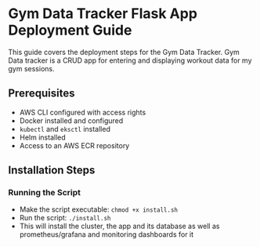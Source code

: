 # Gym Data Tracker Flask App Deployment Guide

This guide covers the deployment steps for the Gym Data Tracker.
Gym Data tracker is a CRUD app for entering and displaying workout data for my gym sessions.

## Prerequisites
- AWS CLI configured with access rights
- Docker installed and configured
- `kubectl` and `eksctl` installed
- Helm installed
- Access to an AWS ECR repository

## Installation Steps

### Running the Script
- Make the script executable: `chmod +x install.sh`
- Run the script: `./install.sh`
- This will install the cluster, the app and its database as well as prometheus/grafana and monitoring dashboards for it
